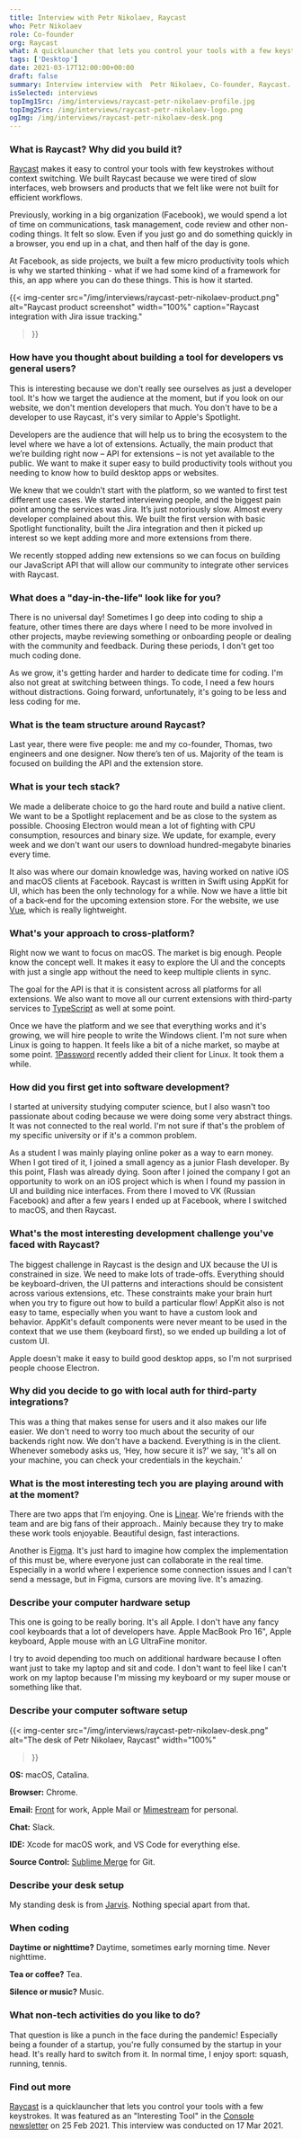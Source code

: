 ```yaml
---
title: Interview with Petr Nikolaev, Raycast
who: Petr Nikolaev
role: Co-founder
org: Raycast
what: A quicklauncher that lets you control your tools with a few keystrokes.
tags: ['Desktop']
date: 2021-03-17T12:00:00+00:00
draft: false
summary: Interview interview with  Petr Nikolaev, Co-founder, Raycast.
isSelected: interviews
topImg1Src: /img/interviews/raycast-petr-nikolaev-profile.jpg
topImg2Src: /img/interviews/raycast-petr-nikolaev-logo.png
ogImg: /img/interviews/raycast-petr-nikolaev-desk.png
---
```


### What is Raycast? Why did you build it?

[Raycast](https://raycast.com/) makes it easy to control your tools with few
keystrokes without context switching. We built Raycast because we were tired of
slow interfaces, web browsers and products that we felt like were not built for
efficient workflows.

Previously, working in a big organization (Facebook), we would spend a lot of
time on communications, task management, code review and other non-coding
things. It felt so slow. Even if you just go and do something quickly in a
browser, you end up in a chat, and then half of the day is gone.

At Facebook, as side projects, we built a few micro productivity tools which is
why we started thinking - what if we had some kind of a framework for this, an
app where you can do these things. This is how it started.

{{< img-center
src="/img/interviews/raycast-petr-nikolaev-product.png"
alt="Raycast product screenshot"
width="100%"
caption="Raycast integration with Jira issue tracking."
>}}

### How have you thought about building a tool for developers vs general users?

This is interesting because we don't really see ourselves as just a developer
tool. It's how we target the audience at the moment, but if you look on our
website, we don't mention developers that much. You don't have to be a
developer to use Raycast, it's very similar to Apple's Spotlight.

Developers are the audience that will help us to bring the ecosystem to the
level where we have a lot of extensions. Actually, the main product that we’re
building right now – API for extensions – is not yet available to the public.
We want to make it super easy to build productivity tools without you needing
to know how to build desktop apps or websites.

We knew that we couldn’t start with the platform, so we wanted to first test
different use cases. We started interviewing people, and the biggest pain point
among the services was Jira. It’s just notoriously slow. Almost every developer
complained about this. We built the first version with basic Spotlight
functionality, built the Jira integration and then it picked up interest so we
kept adding more and more extensions from there.

We recently stopped adding new extensions so we can focus on building our
JavaScript API that will allow our community to integrate other services with
Raycast.

### What does a "day-in-the-life" look like for you?

There is no universal day! Sometimes I go deep into coding to ship a feature,
other times there are days where I need to be more involved in other projects,
maybe reviewing something or onboarding people or dealing with the community
and feedback. During these periods, I don't get too much coding done.

As we grow, it's getting harder and harder to dedicate time for coding. I'm
also not great at switching between things. To code, I need a few hours without
distractions. Going forward, unfortunately, it's going to be less and less
coding for me.

### What is the team structure around Raycast?

Last year, there were five people: me and my co-founder, Thomas, two engineers
and one designer. Now there’s ten of us. Majority of the team is focused on
building the API and the extension store.

### What is your tech stack?

We made a deliberate choice to go the hard route and build a native client. We
want to be a Spotlight replacement and be as close to the system as possible.
Choosing Electron would mean a lot of fighting with CPU consumption, resources
and binary size. We update, for example, every week and we don't want our users
to download hundred-megabyte binaries every time.

It also was where our domain knowledge was, having worked on native iOS and
macOS clients at Facebook. Raycast is written in Swift using AppKit for UI,
which has been the only technology for a while. Now we have a little bit of a
back-end for the upcoming extension store. For the website, we use
[Vue](https://vuejs.org/), which is really lightweight.

### What's your approach to cross-platform?

Right now we want to focus on macOS. The market is big enough. People know the
concept well. It makes it easy to explore the UI and the concepts with just a
single app without the need to keep multiple clients in sync.

The goal for the API is that it is consistent across all platforms for all
extensions. We also want to move all our current extensions with third-party
services to [TypeScript](https://www.typescriptlang.org/) as well at some
point.

Once we have the platform and we see that everything works and it's growing, we
will hire people to write the Windows client. I'm not sure when Linux is going
to happen. It feels like a bit of a niche market, so maybe at some point.
[1Password](https://1password.com/) recently added their client for Linux. It
took them a while.

### How did you first get into software development?

I started at university studying computer science, but I also wasn't too
passionate about coding because we were doing some very abstract things. It was
not connected to the real world. I'm not sure if that's the problem of my
specific university or if it's a common problem.

As a student I was mainly playing online poker as a way to earn money. When I
got tired of it, I joined a small agency as a junior Flash developer. By this
point, Flash was already dying. Soon after I joined the company I got an
opportunity to work on an iOS project which is when I found my passion in UI
and building nice interfaces. From there I moved to VK (Russian Facebook) and
after a few years I ended up at Facebook, where I switched to macOS, and then
Raycast.

### What's the most interesting development challenge you've faced with Raycast?

The biggest challenge in Raycast is the design and UX because the UI is
constrained in size. We need to make lots of trade-offs. Everything should be
keyboard-driven, the UI patterns and interactions should be consistent across
various extensions, etc. These constraints make your brain hurt when you try to
figure out how to build a particular flow! AppKit also is not easy to tame,
especially when you want to have a custom look and behavior. AppKit's default
components were never meant to be used in the context that we use them
(keyboard first), so we ended up building a lot of custom UI.

Apple doesn't make it easy to build good desktop apps, so I'm not surprised
people choose Electron.

### Why did you decide to go with local auth for third-party integrations?

This was a thing that makes sense for users and it also makes our life easier.
We don't need to worry too much about the security of our backends right now.
We don't have a backend. Everything is in the client. Whenever somebody asks
us, ‘Hey, how secure it is?’ we say, 'It's all on your machine, you can check
your credentials in the keychain.’

### What is the most interesting tech you are playing around with at the moment?

There are two apps that I’m enjoying. One is [Linear](https://linear.app/).
We're friends with the team and are big fans of their approach.. Mainly because
they try to make these work tools enjoyable. Beautiful design, fast
interactions.

Another is [Figma](https://www.figma.com/). It's just hard to imagine how
complex the implementation of this must be, where everyone just can collaborate
in the real time. Especially in a world where I experience some connection
issues and I can't send a message, but in Figma, cursors are moving live. It's
amazing.

### Describe your computer hardware setup

This one is going to be really boring. It's all Apple. I don't have any fancy
cool keyboards that a lot of developers have. Apple MacBook Pro 16", Apple
keyboard, Apple mouse with an LG UltraFine monitor.

I try to avoid depending too much on additional hardware because I often want
just to take my laptop and sit and code.  I don't want to feel like I can't
work on my laptop because I'm missing my keyboard or my super mouse or
something like that.

### Describe your computer software setup

{{< img-center
src="/img/interviews/raycast-petr-nikolaev-desk.png"
alt="The desk of Petr Nikolaev, Raycast"
width="100%"
>}}

**OS:** macOS, Catalina.

**Browser:** Chrome.

**Email:** [Front](https://frontapp.com/) for work, Apple Mail or
[Mimestream](https://mimestream.com/) for personal.

**Chat:** Slack.

**IDE:** Xcode for macOS work, and VS Code for everything else.

**Source Control:** [Sublime Merge](https://www.sublimemerge.com/) for Git.

### Describe your desk setup

My standing desk is from [Jarvis](https://www.fully.com/standing-desks.html).
Nothing special apart from that.

### When coding

**Daytime or nighttime?** Daytime, sometimes early morning time. Never nighttime.

**Tea or coffee?** Tea.

**Silence or music?** Music.

### What non-tech activities do you like to do?

That question is like a punch in the face during the pandemic! Especially being
a founder of a startup, you're fully consumed by the startup in your head. It's
really hard to switch from it. In normal time, I enjoy sport: squash, running,
tennis.

### Find out more

[Raycast](https://raycast.com/) is a quicklauncher that lets you control your
tools with a few keystrokes. It was featured as an "Interesting Tool" in the
[Console newsletter](https://console.dev) on 25 Feb
2021. This interview was conducted on 17 Mar 2021.
